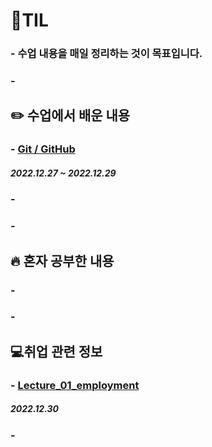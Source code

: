 # **💾TIL**

### - 수업 내용을 매일 정리하는 것이 목표입니다.
### -


## ✏️ 수업에서 배운 내용

### - [Git / GitHub](https://github.com/ParkJiHwan22/TIL/tree/master/TIL_Repositories/Git_GitHub)
##### 2022.12.27 ~ 2022.12.29

### - 

### -

## 🔥 혼자 공부한 내용

### - 

### -

## 💻취업 관련 정보

### - [Lecture_01_employment](https://github.com/ParkJiHwan22/TIL/tree/master/Lecture)
##### 2022.12.30

### -